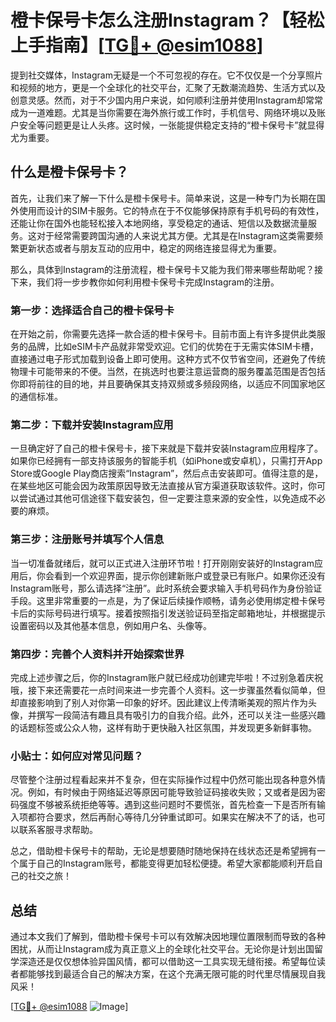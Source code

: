 # 橙卡保号卡怎么注册Instagram？【轻松上手指南】[[TG💪+ @esim1088](https://t.me/s/esim1088)]

提到社交媒体，Instagram无疑是一个不可忽视的存在。它不仅仅是一个分享照片和视频的地方，更是一个全球化的社交平台，汇聚了无数潮流趋势、生活方式以及创意灵感。然而，对于不少国内用户来说，如何顺利注册并使用Instagram却常常成为一道难题。尤其是当你需要在海外旅行或工作时，手机信号、网络环境以及账户安全等问题更是让人头疼。这时候，一张能提供稳定支持的“橙卡保号卡”就显得尤为重要。

## 什么是橙卡保号卡？

首先，让我们来了解一下什么是橙卡保号卡。简单来说，这是一种专门为长期在国外使用而设计的SIM卡服务。它的特点在于不仅能够保持原有手机号码的有效性，还能让你在国外也能轻松接入本地网络，享受稳定的通话、短信以及数据流量服务。这对于经常需要跨国沟通的人来说尤其方便。尤其是在Instagram这类需要频繁更新状态或者与朋友互动的应用中，稳定的网络连接显得尤为重要。

那么，具体到Instagram的注册流程，橙卡保号卡又能为我们带来哪些帮助呢？接下来，我们将一步步教你如何利用橙卡保号卡完成Instagram的注册。

### 第一步：选择适合自己的橙卡保号卡

在开始之前，你需要先选择一款合适的橙卡保号卡。目前市面上有许多提供此类服务的品牌，比如eSIM卡产品就非常受欢迎。它们的优势在于无需实体SIM卡槽，直接通过电子形式加载到设备上即可使用。这种方式不仅节省空间，还避免了传统物理卡可能带来的不便。当然，在挑选时也要注意运营商的服务覆盖范围是否包括你即将前往的目的地，并且要确保其支持双频或多频段网络，以适应不同国家地区的通信标准。

### 第二步：下载并安装Instagram应用

一旦确定好了自己的橙卡保号卡，接下来就是下载并安装Instagram应用程序了。如果你已经拥有一部支持该服务的智能手机（如iPhone或安卓机），只需打开App Store或Google Play商店搜索“Instagram”，然后点击安装即可。值得注意的是，在某些地区可能会因为政策原因导致无法直接从官方渠道获取该软件。这时，你可以尝试通过其他可信途径下载安装包，但一定要注意来源的安全性，以免造成不必要的麻烦。

### 第三步：注册账号并填写个人信息

当一切准备就绪后，就可以正式进入注册环节啦！打开刚刚安装好的Instagram应用后，你会看到一个欢迎界面，提示你创建新账户或登录已有账户。如果你还没有Instagram账号，那么请选择“注册”。此时系统会要求输入手机号码作为身份验证手段。这里非常重要的一点是，为了保证后续操作顺畅，请务必使用绑定橙卡保号卡后的实际号码进行填写。接着按照指引发送验证码至指定邮箱地址，并根据提示设置密码以及其他基本信息，例如用户名、头像等。

### 第四步：完善个人资料并开始探索世界

完成上述步骤之后，你的Instagram账户就已经成功创建完毕啦！不过别急着庆祝哦，接下来还需要花一点时间来进一步完善个人资料。这一步骤虽然看似简单，但却直接影响到了别人对你第一印象的好坏。因此建议上传清晰美观的照片作为头像，并撰写一段简洁有趣且具有吸引力的自我介绍。此外，还可以关注一些感兴趣的话题标签或公众人物，这样有助于更快融入社区氛围，并发现更多新鲜事物。

### 小贴士：如何应对常见问题？

尽管整个注册过程看起来并不复杂，但在实际操作过程中仍然可能出现各种意外情况。例如，有时候由于网络延迟等原因可能导致验证码接收失败；又或者是因为密码强度不够被系统拒绝等等。遇到这些问题时不要慌张，首先检查一下是否所有输入项都符合要求，然后再耐心等待几分钟重试即可。如果实在解决不了的话，也可以联系客服寻求帮助。

总之，借助橙卡保号卡的帮助，无论是想要随时随地保持在线状态还是希望拥有一个属于自己的Instagram账号，都能变得更加轻松便捷。希望大家都能顺利开启自己的社交之旅！

## 总结

通过本文我们了解到，借助橙卡保号卡可以有效解决因地理位置限制而导致的各种困扰，从而让Instagram成为真正意义上的全球化社交平台。无论你是计划出国留学深造还是仅仅想体验异国风情，都可以借助这一工具实现无缝衔接。希望每位读者都能够找到最适合自己的解决方案，在这个充满无限可能的时代里尽情展现自我风采！

[[TG💪+ @esim1088](https://t.me/s/esim1088) ![Image](https://i.postimg.cc/4NQfJmqS/Snipaste-2025-05-13-00-14-12.png)]